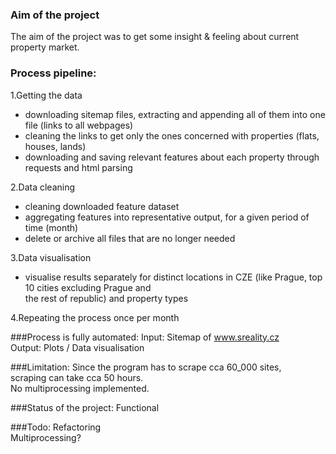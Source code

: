 ### Aim of the project
The aim of the project was to get some
insight & feeling about current property
market.

### Process pipeline:
1.Getting the data
- downloading sitemap files, extracting and appending
all of them into one file (links to all webpages)
- cleaning the links to get only the ones concerned
with properties (flats, houses, lands)
- downloading and saving relevant features about each
property through requests and html parsing

2.Data cleaning
- cleaning downloaded feature dataset
- aggregating features into representative output,
for a given period of time (month)
- delete or archive all files that are no longer needed

3.Data visualisation
- visualise results separately for distinct locations
in CZE (like Prague, top 10 cities excluding Prague and \
the rest of republic) and property types

4.Repeating the process once per month


###Process is fully automated:
Input: Sitemap of www.sreality.cz \
Output: Plots / Data visualisation

###Limitation:
Since the program has to scrape cca 60_000 sites, \
scraping can take cca 50 hours. \
No multiprocessing implemented.

###Status of the project:
Functional

###Todo:
Refactoring \
Multiprocessing?
